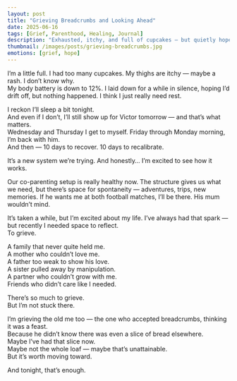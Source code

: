 ```yaml
---
layout: post
title: "Grieving Breadcrumbs and Looking Ahead"
date: 2025-06-16
tags: [Grief, Parenthood, Healing, Journal]
description: "Exhausted, itchy, and full of cupcakes — but quietly hopeful. Reflecting on grief, family, and a life that’s beginning to feel like my own."
thumbnail: /images/posts/grieving-breadcrumbs.jpg
emotions: [grief, hope]
---
```


I’m a little full. I had too many cupcakes. My thighs are itchy — maybe a rash. I don’t know why.  
My body battery is down to 12%. I laid down for a while in silence, hoping I’d drift off, but nothing happened. I think I just really need rest.

I reckon I’ll sleep a bit tonight.  
And even if I don’t, I’ll still show up for Victor tomorrow — and that’s what matters.  
Wednesday and Thursday I get to myself. Friday through Monday morning, I’m back with him.  
And then — 10 days to recover. 10 days to recalibrate.  

It’s a new system we’re trying. And honestly… I’m excited to see how it works.

Our co-parenting setup is really healthy now. The structure gives us what we need, but there’s space for spontaneity — adventures, trips, new memories. If he wants me at both football matches, I’ll be there. His mum wouldn’t mind.

It’s taken a while, but I’m excited about my life. I’ve always had that spark — but recently I needed space to reflect.  
To grieve.

A family that never quite held me.  
A mother who couldn’t love me.  
A father too weak to show his love.  
A sister pulled away by manipulation.  
A partner who couldn’t grow with me.  
Friends who didn’t care like I needed.

There’s so much to grieve.  
But I’m not stuck there.  

I’m grieving the old me too — the one who accepted breadcrumbs, thinking it was a feast.  
Because he didn’t know there was even a slice of bread elsewhere.  
Maybe I’ve had that slice now.  
Maybe not the whole loaf — maybe that’s unattainable.  
But it’s worth moving toward.

And tonight, that’s enough.
